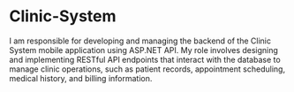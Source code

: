 # Clinic-System
I am responsible for developing and managing the backend of the Clinic System mobile application using ASP.NET API. My role involves designing and implementing RESTful API endpoints that interact with the database to manage clinic operations, such as patient records, appointment scheduling, medical history, and billing information. 
